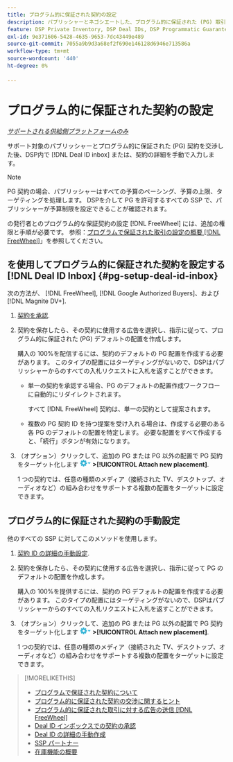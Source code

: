 ```yaml
---
title: プログラム的に保証された契約の設定
description: パブリッシャーとネゴシエートした、プログラム的に保証された (PG) 取引を設定する方法を説明します。
feature: DSP Private Inventory, DSP Deal IDs, DSP Programmatic Guaranteed Deals
exl-id: 9e371606-5428-4635-9653-7dc43449e489
source-git-commit: 7055a9b9d3a68ef2f690e146128d6946e713586a
workflow-type: tm+mt
source-wordcount: '440'
ht-degree: 0%

---
```


# プログラム的に保証された契約の設定

*[サポートされる供給側プラットフォームのみ](programmatic-guaranteed-about.md)*

サポート対象のパブリッシャーとプログラム的に保証された (PG) 契約を交渉した後、DSP内で [!DNL Deal ID inbox] または、契約の詳細を手動で入力します。

>[!NOTE]
>
> PG 契約の場合、パブリッシャーはすべての予算のペーシング、予算の上限、ターゲティングを処理します。 DSPを介して PG を許可するすべての SSP で、パブリッシャーが予算制限を設定できることが確認されます。
>
> の発行者とのプログラム的な保証契約の設定 [!DNL FreeWheel] には、追加の権限と手順が必要です。 参照：[プログラムで保証された取引の設定の概要 [!DNL FreeWheel]](freewheel-overview.md)」を参照してください。

## を使用してプログラム的に保証された契約を設定する [!DNL Deal ID Inbox] {#pg-setup-deal-id-inbox}

次の方法が、 [!DNL FreeWheel], [!DNL Google Authorized Buyers]、および [!DNL Magnite DV+].

1. [契約を承認](deal-id-inbox-accept.md).

1. 契約を保存したら、その契約に使用する広告を選択し、指示に従って、プログラム的に保証された (PG) デフォルトの配置を作成します。

   購入の 100%を配信するには、契約のデフォルトの PG 配置を作成する必要があります。 このタイプの配置にはターゲティングがないので、DSPはパブリッシャーからのすべての入札リクエストに入札を返すことができます。

   * 単一の契約を承認する場合、PG のデフォルトの配置作成ワークフローに自動的にリダイレクトされます。

      すべて [!DNL FreeWheel] 契約は、単一の契約として提案されます。

   * 複数の PG 契約 ID を持つ提案を受け入れる場合は、作成する必要のある各 PG のデフォルトの配置を特定します。 必要な配置をすべて作成すると、「続行」ボタンが有効になります。

1. （オプション）クリックして、追加の PG または PG 以外の配置で PG 契約をターゲット化します ![オプションメニュー](/help/dsp/assets/options-menu.png) **>[!UICONTROL Attach new placement]**.

   1 つの契約では、任意の種類のメディア（接続された TV、デスクトップ、オーディオなど）の組み合わせをサポートする複数の配置をターゲットに設定できます。

## プログラム的に保証された契約の手動設定

他のすべての SSP に対してこのメソッドを使用します。

1. [契約 ID の詳細の手動設定](deal-id-create.md).

1. 契約を保存したら、その契約に使用する広告を選択し、指示に従って PG のデフォルトの配置を作成します。

   購入の 100%を提供するには、契約の PG デフォルトの配置を作成する必要があります。 このタイプの配置にはターゲティングがないので、DSPはパブリッシャーからのすべての入札リクエストに入札を返すことができます。

1. （オプション）クリックして、追加の PG または PG 以外の配置で PG 契約をターゲット化します ![オプションメニュー](/help/dsp/assets/options-menu.png) **>[!UICONTROL Attach new placement]**.

   1 つの契約では、任意の種類のメディア（接続された TV、デスクトップ、オーディオなど）の組み合わせをサポートする複数の配置をターゲットに設定できます。

>[!MORELIKETHIS]
>
>* [プログラムで保証された契約について](programmatic-guaranteed-about.md)
>* [プログラム的に保証された契約の交渉に関するヒント](/help/dsp/inventory/programmatic-guaranteed-tips.md)
>* [プログラム的に保証された取引に対する広告の送信 [!DNL FreeWheel]](freewheel-submit.md)
>* [Deal ID インボックスでの契約の承認](deal-id-inbox-accept.md)
>* [Deal ID の詳細の手動作成](deal-id-create.md)
>* [SSP パートナー](ssp-partners.md)
>* [在庫機能の概要](inventory-overview.md)

